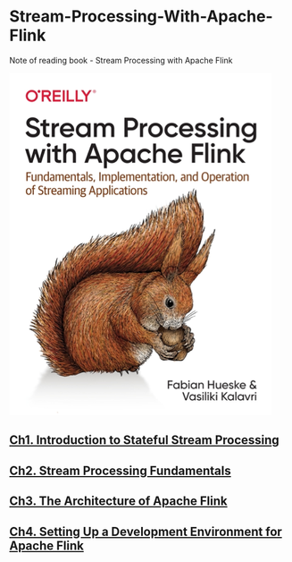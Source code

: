 # Stream-Processing-With-Apache-Flink
Note of reading book - Stream Processing with Apache Flink

![](preface.png)

## [Ch1. Introduction to Stateful Stream Processing](./ch1/ch1.md)

## [Ch2. Stream Processing Fundamentals](./ch2/ch2.md)

## [Ch3. The Architecture of Apache Flink](./ch3/ch3.md)

## [Ch4. Setting Up a Development Environment for Apache Flink](./ch4/ch4.md)